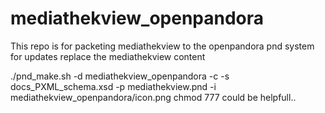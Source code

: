# mediathekview_openpandora
This repo is for packeting mediathekview to the openpandora pnd system 
for updates replace the mediathekview content 

./pnd_make.sh -d mediathekview_openpandora -c -s docs_PXML_schema.xsd -p mediathekview.pnd  -i mediathekview_openpandora/icon.png
chmod 777 could be helpfull.. 
